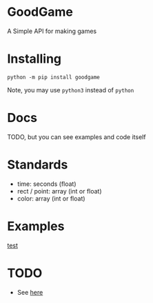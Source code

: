 # GoodGame
A Simple API for making games
# Installing
```commandline
python -m pip install goodgame
```
Note, you may use `python3` instead of `python`
# Docs
TODO, but you can see examples and code itself
# Standards
 - time: seconds (float)
 - rect / point: array (int or float)
 - color: array (int or float)
# Examples
[test](main.py)
# TODO
 - See [here](https://github.com/Pyxelsuft/goodgame/search?q=TODO&type=)
